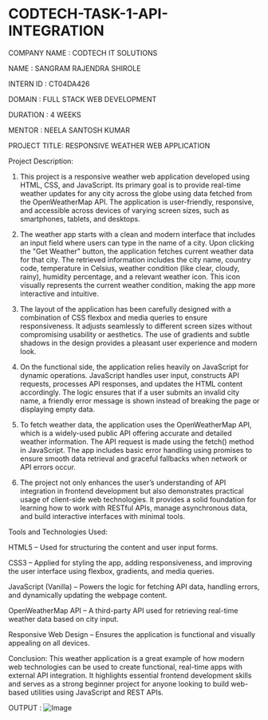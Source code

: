 # CODTECH-TASK-1-API-INTEGRATION

COMPANY NAME : CODTECH IT SOLUTIONS

NAME : SANGRAM RAJENDRA SHIROLE

INTERN ID : CT04DA426

DOMAIN : FULL STACK WEB DEVELOPMENT

DURATION : 4 WEEKS

MENTOR : NEELA SANTOSH KUMAR

PROJECT TITLE: RESPONSIVE WEATHER WEB APPLICATION


Project Description:
1) This project is a responsive weather web application developed using HTML, CSS, and JavaScript. Its primary goal is to provide real-time weather updates for any city across the globe using data fetched from the OpenWeatherMap API. The application is user-friendly, responsive, and accessible across devices of varying screen sizes, such as smartphones, tablets, and desktops.

2) The weather app starts with a clean and modern interface that includes an input field where users can type in the name of a city. Upon clicking the "Get Weather" button, the application fetches current weather data for that city. The retrieved information includes the city name, country code, temperature in Celsius, weather condition (like clear, cloudy, rainy), humidity percentage, and a relevant weather icon. This icon visually represents the current weather condition, making the app more interactive and intuitive.

3) The layout of the application has been carefully designed with a combination of CSS flexbox and media queries to ensure responsiveness. It adjusts seamlessly to different screen sizes without compromising usability or aesthetics. The use of gradients and subtle shadows in the design provides a pleasant user experience and modern look.

4) On the functional side, the application relies heavily on JavaScript for dynamic operations. JavaScript handles user input, constructs API requests, processes API responses, and updates the HTML content accordingly. The logic ensures that if a user submits an invalid city name, a friendly error message is shown instead of breaking the page or displaying empty data.

5) To fetch weather data, the application uses the OpenWeatherMap API, which is a widely-used public API offering accurate and detailed weather information. The API request is made using the fetch() method in JavaScript. The app includes basic error handling using promises to ensure smooth data retrieval and graceful fallbacks when network or API errors occur.

6) The project not only enhances the user’s understanding of API integration in frontend development but also demonstrates practical usage of client-side web technologies. It provides a solid foundation for learning how to work with RESTful APIs, manage asynchronous data, and build interactive interfaces with minimal tools.

Tools and Technologies Used:

HTML5 – Used for structuring the content and user input forms.

CSS3 – Applied for styling the app, adding responsiveness, and improving the user interface using flexbox, gradients, and media queries.

JavaScript (Vanilla) – Powers the logic for fetching API data, handling errors, and dynamically updating the webpage content.

OpenWeatherMap API – A third-party API used for retrieving real-time weather data based on city input.

Responsive Web Design – Ensures the application is functional and visually appealing on all devices.

Conclusion:
This weather application is a great example of how modern web technologies can be used to create functional, real-time apps with external API integration. It highlights essential frontend development skills and serves as a strong beginner project for anyone looking to build web-based utilities using JavaScript and REST APIs.

OUTPUT :
![Image](https://github.com/user-attachments/assets/c91fef30-1bc1-4bb7-aee2-17b210d0e75d)

